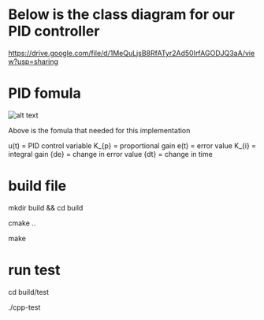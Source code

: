 # Below is the class diagram for our PID controller

https://drive.google.com/file/d/1MeQuLjsB8RfATyr2Ad50IrfAGODJQ3aA/view?usp=sharing

# PID fomula

![alt text](https://github.com/danielforever/Test-Driven_Development_Pair2/PID_fomula.jpg?raw=true)

Above is the fomula that needed for this implementation

u(t)	=	PID control variable
K_{p}	=	proportional gain
e(t)	=	error value
K_{i}	=	integral gain
{de}	=	change in error value
{dt}	=	change in time

# build file

mkdir build && cd build

cmake ..

make


# run test

cd build/test

./cpp-test

